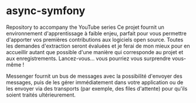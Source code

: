 # async-symfony
Repository to accompany the YouTube series
Ce projet fournit un environnement d'apprentissage à faible enjeu, parfait pour vous permettre d'apporter vos premières contributions aux logiciels open source. Toutes les demandes d'extraction seront évaluées et je ferai de mon mieux pour en accueillir autant que possible d'une manière qui corresponde au projet et aux enregistrements. Lancez-vous... vous pourriez vous surprendre vous-même !

Messenger fournit un bus de messages avec la possibilité d'envoyer des messages, puis de les gérer immédiatement dans votre application ou de les envoyer via des transports (par exemple, des files d'attente) pour qu'ils soient traités ultérieurement.
